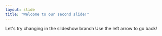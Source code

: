 ```yaml
---
layout: slide
title: "Welcome to our second slide!"
---
```

Let's try changing in the slideshow branch
Use the left arrow to go back!
